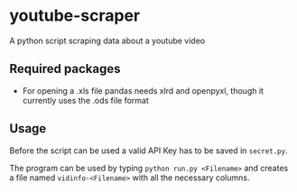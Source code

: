 # youtube-scraper
A python script scraping data about a youtube video

## Required packages
- For opening a .xls file pandas needs xlrd and openpyxl, though
it currently uses the .ods file format

## Usage
Before the script can be used a valid API Key has to be saved in `secret.py`.

The program can be used by typing
`python run.py <Filename>` 
and creates a file named `vidinfo-<Filename>` with all the necessary
columns.
